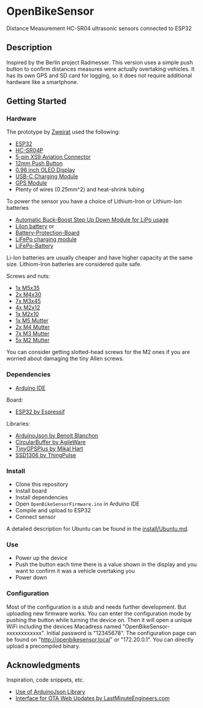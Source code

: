 # OpenBikeSensor

Distance Measurement HC-SR04 ultrasonic sensors connected to ESP32

## Description

Inspired by the Berlin project Radmesser. This version uses a simple push button to confirm distances measures were actually overtaking vehicles. It has its own GPS and SD card for logging, so it does not require additional hardware like a smartphone.

## Getting Started

### Hardware

The prototype by [Zweirat](https://zweirat-stuttgart.de/projekte/openbikesensor/) used the following:
* [ESP32](https://www.az-delivery.de/products/esp32-developmentboard)
* [HC-SR04P](https://www.google.com/search?q=HC-SR04P&tbm=shop)
* [5-pin XS9 Aviation Connector](https://www.aliexpress.com/item/32512693653.html)
* [12mm Push Button](https://www.aliexpress.com/item/4000295670163.html)
* [0.96 inch OLED Display](https://www.aliexpress.com/item/32896971385.html)
* [USB-C Charging Module](https://www.ebay.de/itm/173893903484)
* [GPS Module](https://www.ebay.de/itm/GPS-NEO-6M-7M-8M-GY-GPS6MV2-Module-Aircraft-Flight-Controller-For-Arduino/272373338855)
* Plenty of wires (0.25mm^2) and heat-shrink tubing

To power the sensor you have a choice of Lithium-Iron or Lithium-Ion batteries
* [Automatic Buck-Boost Step Up Down Module for LiPo usage](https://www.ebay.de/itm/264075497616)
* [LiIon battery](https://www.akkuparts24.de/Samsung-INR18650-25R-36V-2500mAh-Li-Ion-Zelle)
or
* [Battery-Protection-Board](https://www.ebay.de/itm/202033076322)
* [LiFePo charging module](https://www.ebay.de/itm/MicroUSB-TP5000-3-6v-1A-Charger-Module-3-2v-LiFePO4-Lithium-Battery-Charging-/122164745507)
* [LiFePo-Battery](https://www.akkuteile.de/lifepo-akkus/18650/a123-apr18650m-a1-1100mah-3-2v-3-3v-lifepo4-akku/a-1006861/)

Li-Ion batteries are usually cheaper and have higher capacity at the same size. Lithiom-Iron batteries are considered quite safe.

Screws and nuts:
* [1x M5x35](https://www.amazon.de/gp/product/B078TNC9H1)
* [2x M4x30](https://www.amazon.de/gp/product/B01IMGZTT0)
* [7x M3x45](https://www.amazon.de/gp/product/B07KTBYPFP)
* [4x M2x12](https://www.amazon.de/gp/product/B078TQYZVX)
* [1x M2x10](https://www.amazon.de/gp/product/B01GQX070W)
* [1x M5 Mutter](https://www.amazon.de/gp/product/B07961ZH1B)
* [2x M4 Mutter](https://www.amazon.de/gp/product/B07961ZH19)
* [7x M3 Mutter](https://www.amazon.de/gp/product/B01H8XN99A)
* [5x M2 Mutter](https://www.amazon.de/gp/product/B01H8XN7VK)

You can consider getting slotted-head screws for the M2 ones if you are worried about damaging the tiny Allen screws.

### Dependencies

* [Arduino IDE](https://www.arduino.cc/en/main/software)

Board:

* [ESP32 by Espressif](https://github.com/espressif/arduino-esp32)

Libraries:

* [ArduinoJson by Benoit Blanchon](https://github.com/bblanchon/ArduinoJson)
* [CircularBuffer by AgileWare](https://github.com/rlogiacco/CircularBuffer)
* [TinyGPSPlus by Mikal Hart](https://github.com/mikalhart/TinyGPSPlus)
* [SSD1306 by ThingPulse](https://github.com/ThingPulse/esp8266-oled-ssd1306) 

### Install

* Clone this repository
* Install board
* Install dependencies
* Open `OpenBikeSensorFirmware.ino` in Arduino IDE
* Compile and upload to ESP32
* Connect sensor

A detailed description for Ubuntu can be found in the [install/Ubuntu.md](./install/Ubuntu.md).

### Use

* Power up the device
* Push the button each time there is a value shown in the display and you want to confirm it was a vehicle overtaking you
* Power down

### Configuration

Most of the configuration is a stub and needs further development. But uploading new firmware works. You can enter the configuration mode by pushing the button while turning the device on. Then it will open a unique WiFi including the devices Macadress named "OpenBikeSensor-xxxxxxxxxxxx". Initial password is "12345678". The configuration page can be found on "http://openbikesensor.local" or "172.20.0.1". You can directly upload a precompiled binary.

## Acknowledgments

Inspiration, code snippets, etc.
* [Use of ArduinoJson Library](https://arduinojson.org/v6/example/config/)
* [Interface for OTA Web Updates by LastMinuteEngineers.com](https://lastminuteengineers.com/esp32-ota-web-updater-arduino-ide/)
